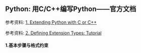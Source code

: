 ## Python: 用C/C++编写Python——官方文档

参考资料: [1. Extending Python with C or C++](https://docs.python.org/3/extending/extending.html)

参考资料: [2. Defining Extension Types: Tutorial](https://docs.python.org/3/extending/newtypes_tutorial.html)

#### 1.基本步骤与格式约束

